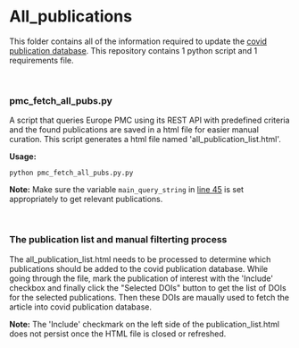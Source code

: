 # All_publications
This folder contains all of the information required to update the [covid publication database](https://publications-covid19.scilifelab.se/).
This repository contains 1 python script and 1 requirements file.

<br>

### pmc_fetch_all_pubs.py

A script that queries Europe PMC using its REST API with predefined criteria and the found publications are saved in a html file for easier manual curation. This script generates a html file named 'all_publication_list.html'.

**Usage:**
```
python pmc_fetch_all_pubs.py.py
```
**Note:** Make sure the variable `main_query_string` in [line 45](https://github.com/ScilifelabDataCentre/covid-portal-scripts/blob/main/All_publications/pmc_fetch_all_pubs.py#L45) is set appropriately to get relevant publications.

<br>

### The publication list and manual filterting process 

The all_publication_list.html needs to be processed to determine which publications should be added to the covid publication database. While going through the file, mark the publication of interest with the 'Include' checkbox and finally click the "Selected DOIs" button to get the list of DOIs for the selected publications. Then these DOIs are maually used to fetch the article into covid publication database.

**Note:** The 'Include' checkmark on the left side of the publication_list.html does not persist once the HTML file is closed or refreshed.
